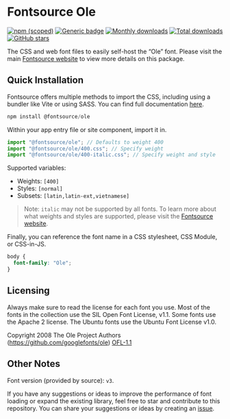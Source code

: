 # Fontsource Ole

[![npm (scoped)](https://img.shields.io/npm/v/@fontsource/ole?color=brightgreen)](https://www.npmjs.com/package/@fontsource/ole) [![Generic badge](https://img.shields.io/badge/fontsource-passing-brightgreen)](https://github.com/fontsource/fontsource) [![Monthly downloads](https://badgen.net/npm/dm/@fontsource/ole)](https://github.com/fontsource/fontsource) [![Total downloads](https://badgen.net/npm/dt/@fontsource/ole)](https://github.com/fontsource/fontsource) [![GitHub stars](https://img.shields.io/github/stars/fontsource/fontsource.svg?style=social&label=Star)](https://github.com/fontsource/fontsource/stargazers)

The CSS and web font files to easily self-host the “Ole” font. Please visit the main [Fontsource website](https://fontsource.org/fonts/ole) to view more details on this package.

## Quick Installation

Fontsource offers multiple methods to import the CSS, including using a bundler like Vite or using SASS. You can find full documentation [here](https://fontsource.org/docs/getting-started/introduction).

```javascript
npm install @fontsource/ole
```

Within your app entry file or site component, import it in.

```javascript
import "@fontsource/ole"; // Defaults to weight 400
import "@fontsource/ole/400.css"; // Specify weight
import "@fontsource/ole/400-italic.css"; // Specify weight and style
```

Supported variables:
- Weights: `[400]`
- Styles: `[normal]`
- Subsets: `[latin,latin-ext,vietnamese]`

> Note: `italic` may not be supported by all fonts. To learn more about what weights and styles are supported, please visit the [Fontsource website](https://fontsource.org/fonts/ole).

Finally, you can reference the font name in a CSS stylesheet, CSS Module, or CSS-in-JS.

```css
body {
  font-family: "Ole";
}
```

## Licensing
Always make sure to read the license for each font you use. Most of the fonts in the collection use the SIL Open Font License, v1.1. Some fonts use the Apache 2 license. The Ubuntu fonts use the Ubuntu Font License v1.0.

Copyright 2008 The Ole Project Authors (https://github.com/googlefonts/ole)
[OFL-1.1](https://openfontlicense.org)

## Other Notes
Font version (provided by source): `v3`.

If you have any suggestions or ideas to improve the performance of font loading or expand the existing library, feel free to star and contribute to this repository. You can share your suggestions or ideas by creating an [issue](https://github.com/fontsource/fontsource/issues).